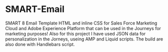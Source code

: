 # SMART-Email
SMART 8 Email Template HTML and inline CSS for Sales Force Marketing Cloud and Adobe Experience Platform that can be used in the Journeys for marketing purposes! Also for this project I have used JSON data for personalization in the Jorneys, useing AMP and Liquid scripts. The build are also done with Handlebars script.
